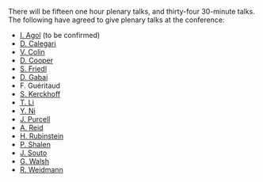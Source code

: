 There will be fifteen one hour plenary talks, and thirty-four 30-minute talks. The following have agreed to give plenary talks at the conference:

* [I. Agol](http://math.berkeley.edu/~ianagol/) (to be confirmed)
* [D. Calegari](http://math.uchicago.edu/~dannyc/)
* [V. Colin](http://www.math.sciences.univ-nantes.fr/~vcolin/)
* [D. Cooper](http://www.math.ucsb.edu/~cooper/)
* [S. Friedl](http://www.mi.uni-koeln.de/~stfriedl/)
* [D. Gabai](http://www.math.princeton.edu/directory/david-gabai)
* F. Guéritaud
* [S. Kerckhoff](http://en.wikipedia.org/wiki/Steven_Kerckhoff)
* [T. Li](https://www2.bc.edu/~taoli/)
* [Y. Ni](http://www.its.caltech.edu/~yini/)
* [J. Purcell](http://www.math.byu.edu/~jpurcell/)
* [A. Reid](http://www.ma.utexas.edu/users/areid/)
* [H. Rubinstein](http://www.ms.unimelb.edu.au/~rubin/)
* [P. Shalen](http://homepages.math.uic.edu/~shalen/)
* [J. Souto](http://www.math.ubc.ca/~jsouto/)
* [G. Walsh](http://math.tufts.edu/people/facultyWalsh.htm)
* [R. Weidmann](http://www.math.uni-kiel.de/algebra/weidmann/)

